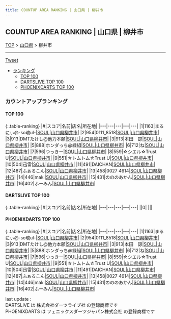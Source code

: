 ```yaml
---
title: COUNTUP AREA RANKING | 山口県 | 柳井市
---
```

## COUNTUP AREA RANKING | 山口県 | 柳井市

[TOP](/darts/rank/) > [山口県](/darts/rank/山口県/) > 柳井市

___

<a href="https://twitter.com/share?ref_src=twsrc%5Etfw" data-text="COUNTUP AREA RANKING | 山口県柳井市" class="twitter-share-button" data-hashtags="DARTSLIVE,PHOENIXDARTS,darts,ダーツ" data-show-count="false">Tweet</a>

* [ランキング](#カウントアップランキング)
    * [TOP 100](#top-100)
    * [DARTSLIVE TOP 100](#dartslive-top-100)
    * [PHOENIXDARTS TOP 100](#phoenixdarts-top-100)

### カウントアップランキング

#### TOP 100



{:.table-ranking}
|#|スコア|名前|店名|所在地|
|---|---|---|---|---|
|1|1163|<span class="rank-name-pd">まるにぃ@-so魂ul-</span>|<a href="https://vs.phoenixdarts.com/jp/shop/shopDetailInfo/s_64682?s_seq=64682">SOUL</a>|<a href="/darts/rank/山口県/柳井市">山口県柳井市</a>|
|2|954|<span class="rank-name-pd">0111_8518</span>|<a href="https://vs.phoenixdarts.com/jp/shop/shopDetailInfo/s_64682?s_seq=64682">SOUL</a>|<a href="/darts/rank/山口県/柳井市">山口県柳井市</a>|
|3|913|<span class="rank-name-pd">DMTたけし@他力本願</span>|<a href="https://vs.phoenixdarts.com/jp/shop/shopDetailInfo/s_64682?s_seq=64682">SOUL</a>|<a href="/darts/rank/山口県/柳井市">山口県柳井市</a>|
|3|913|<span class="rank-name-pd">本田　諒</span>|<a href="https://vs.phoenixdarts.com/jp/shop/shopDetailInfo/s_64682?s_seq=64682">SOUL</a>|<a href="/darts/rank/山口県/柳井市">山口県柳井市</a>|
|5|888|<span class="rank-name-pd">ホンダっち@緑組</span>|<a href="https://vs.phoenixdarts.com/jp/shop/shopDetailInfo/s_64682?s_seq=64682">SOUL</a>|<a href="/darts/rank/山口県/柳井市">山口県柳井市</a>|
|6|712|<span class="rank-name-pd">ね</span>|<a href="https://vs.phoenixdarts.com/jp/shop/shopDetailInfo/s_64682?s_seq=64682">SOUL</a>|<a href="/darts/rank/山口県/柳井市">山口県柳井市</a>|
|7|596|<span class="rank-name-pd">つっきー</span>|<a href="https://vs.phoenixdarts.com/jp/shop/shopDetailInfo/s_64682?s_seq=64682">SOUL</a>|<a href="/darts/rank/山口県/柳井市">山口県柳井市</a>|
|8|559|<span class="rank-name-pd">☆シエル☆Trust U</span>|<a href="https://vs.phoenixdarts.com/jp/shop/shopDetailInfo/s_64682?s_seq=64682">SOUL</a>|<a href="/darts/rank/山口県/柳井市">山口県柳井市</a>|
|9|551|<span class="rank-name-pd">☆トムトム☆Trust U</span>|<a href="https://vs.phoenixdarts.com/jp/shop/shopDetailInfo/s_64682?s_seq=64682">SOUL</a>|<a href="/darts/rank/山口県/柳井市">山口県柳井市</a>|
|10|504|<span class="rank-name-pd">迅雷</span>|<a href="https://vs.phoenixdarts.com/jp/shop/shopDetailInfo/s_64682?s_seq=64682">SOUL</a>|<a href="/darts/rank/山口県/柳井市">山口県柳井市</a>|
|11|491|<span class="rank-name-pd">DAICHAN</span>|<a href="https://vs.phoenixdarts.com/jp/shop/shopDetailInfo/s_64682?s_seq=64682">SOUL</a>|<a href="/darts/rank/山口県/柳井市">山口県柳井市</a>|
|12|487|<span class="rank-name-pd">ふぁるこん</span>|<a href="https://vs.phoenixdarts.com/jp/shop/shopDetailInfo/s_64682?s_seq=64682">SOUL</a>|<a href="/darts/rank/山口県/柳井市">山口県柳井市</a>|
|13|458|<span class="rank-name-pd">0027 4614</span>|<a href="https://vs.phoenixdarts.com/jp/shop/shopDetailInfo/s_64682?s_seq=64682">SOUL</a>|<a href="/darts/rank/山口県/柳井市">山口県柳井市</a>|
|14|446|<span class="rank-name-pd">maki</span>|<a href="https://vs.phoenixdarts.com/jp/shop/shopDetailInfo/s_64682?s_seq=64682">SOUL</a>|<a href="/darts/rank/山口県/柳井市">山口県柳井市</a>|
|15|431|<span class="rank-name-pd">のののあかん</span>|<a href="https://vs.phoenixdarts.com/jp/shop/shopDetailInfo/s_64682?s_seq=64682">SOUL</a>|<a href="/darts/rank/山口県/柳井市">山口県柳井市</a>|
|16|402|<span class="rank-name-pd">ふーみん</span>|<a href="https://vs.phoenixdarts.com/jp/shop/shopDetailInfo/s_64682?s_seq=64682">SOUL</a>|<a href="/darts/rank/山口県/柳井市">山口県柳井市</a>|


#### DARTSLIVE TOP 100



{:.table-ranking}
|#|スコア|名前|店名|所在地|
|---|---|---|---|---|
||0|<span class="rank-name-dl"> </span>|<a href=""></a>|<a href="/darts/rank//"></a>|


#### PHOENIXDARTS TOP 100



{:.table-ranking}
|#|スコア|名前|店名|所在地|
|---|---|---|---|---|
|1|1163|<span class="rank-name-pd">まるにぃ@-so魂ul-</span>|<a href="https://vs.phoenixdarts.com/jp/shop/shopDetailInfo/s_64682?s_seq=64682">SOUL</a>|<a href="/darts/rank/山口県/柳井市">山口県柳井市</a>|
|2|954|<span class="rank-name-pd">0111_8518</span>|<a href="https://vs.phoenixdarts.com/jp/shop/shopDetailInfo/s_64682?s_seq=64682">SOUL</a>|<a href="/darts/rank/山口県/柳井市">山口県柳井市</a>|
|3|913|<span class="rank-name-pd">DMTたけし@他力本願</span>|<a href="https://vs.phoenixdarts.com/jp/shop/shopDetailInfo/s_64682?s_seq=64682">SOUL</a>|<a href="/darts/rank/山口県/柳井市">山口県柳井市</a>|
|3|913|<span class="rank-name-pd">本田　諒</span>|<a href="https://vs.phoenixdarts.com/jp/shop/shopDetailInfo/s_64682?s_seq=64682">SOUL</a>|<a href="/darts/rank/山口県/柳井市">山口県柳井市</a>|
|5|888|<span class="rank-name-pd">ホンダっち@緑組</span>|<a href="https://vs.phoenixdarts.com/jp/shop/shopDetailInfo/s_64682?s_seq=64682">SOUL</a>|<a href="/darts/rank/山口県/柳井市">山口県柳井市</a>|
|6|712|<span class="rank-name-pd">ね</span>|<a href="https://vs.phoenixdarts.com/jp/shop/shopDetailInfo/s_64682?s_seq=64682">SOUL</a>|<a href="/darts/rank/山口県/柳井市">山口県柳井市</a>|
|7|596|<span class="rank-name-pd">つっきー</span>|<a href="https://vs.phoenixdarts.com/jp/shop/shopDetailInfo/s_64682?s_seq=64682">SOUL</a>|<a href="/darts/rank/山口県/柳井市">山口県柳井市</a>|
|8|559|<span class="rank-name-pd">☆シエル☆Trust U</span>|<a href="https://vs.phoenixdarts.com/jp/shop/shopDetailInfo/s_64682?s_seq=64682">SOUL</a>|<a href="/darts/rank/山口県/柳井市">山口県柳井市</a>|
|9|551|<span class="rank-name-pd">☆トムトム☆Trust U</span>|<a href="https://vs.phoenixdarts.com/jp/shop/shopDetailInfo/s_64682?s_seq=64682">SOUL</a>|<a href="/darts/rank/山口県/柳井市">山口県柳井市</a>|
|10|504|<span class="rank-name-pd">迅雷</span>|<a href="https://vs.phoenixdarts.com/jp/shop/shopDetailInfo/s_64682?s_seq=64682">SOUL</a>|<a href="/darts/rank/山口県/柳井市">山口県柳井市</a>|
|11|491|<span class="rank-name-pd">DAICHAN</span>|<a href="https://vs.phoenixdarts.com/jp/shop/shopDetailInfo/s_64682?s_seq=64682">SOUL</a>|<a href="/darts/rank/山口県/柳井市">山口県柳井市</a>|
|12|487|<span class="rank-name-pd">ふぁるこん</span>|<a href="https://vs.phoenixdarts.com/jp/shop/shopDetailInfo/s_64682?s_seq=64682">SOUL</a>|<a href="/darts/rank/山口県/柳井市">山口県柳井市</a>|
|13|458|<span class="rank-name-pd">0027 4614</span>|<a href="https://vs.phoenixdarts.com/jp/shop/shopDetailInfo/s_64682?s_seq=64682">SOUL</a>|<a href="/darts/rank/山口県/柳井市">山口県柳井市</a>|
|14|446|<span class="rank-name-pd">maki</span>|<a href="https://vs.phoenixdarts.com/jp/shop/shopDetailInfo/s_64682?s_seq=64682">SOUL</a>|<a href="/darts/rank/山口県/柳井市">山口県柳井市</a>|
|15|431|<span class="rank-name-pd">のののあかん</span>|<a href="https://vs.phoenixdarts.com/jp/shop/shopDetailInfo/s_64682?s_seq=64682">SOUL</a>|<a href="/darts/rank/山口県/柳井市">山口県柳井市</a>|
|16|402|<span class="rank-name-pd">ふーみん</span>|<a href="https://vs.phoenixdarts.com/jp/shop/shopDetailInfo/s_64682?s_seq=64682">SOUL</a>|<a href="/darts/rank/山口県/柳井市">山口県柳井市</a>|


<div class="footer border-top border-gray-light mt-5 pt-3 text-right text-gray">
    last update : <span style="font-weight: italic" id="foot_last_modified"></span><br />
    DARTSLIVE は 株式会社ダーツライブ社 の登録商標です<br />
    PHOENIXDARTS は フェニックスダーツジャパン株式会社 の登録商標です<br />
</div>

<script src="https://cdnjs.cloudflare.com/ajax/libs/jquery.tablesorter/2.31.3/js/jquery.tablesorter.min.js" integrity="sha512-qzgd5cYSZcosqpzpn7zF2ZId8f/8CHmFKZ8j7mU4OUXTNRd5g+ZHBPsgKEwoqxCtdQvExE5LprwwPAgoicguNg==" crossorigin="anonymous" referrerpolicy="no-referrer"></script>
<link rel="stylesheet" href="https://cdnjs.cloudflare.com/ajax/libs/jquery.tablesorter/2.31.3/css/theme.default.min.css" integrity="sha512-wghhOJkjQX0Lh3NSWvNKeZ0ZpNn+SPVXX1Qyc9OCaogADktxrBiBdKGDoqVUOyhStvMBmJQ8ZdMHiR3wuEq8+w==" crossorigin="anonymous" referrerpolicy="no-referrer" />
<script>
$(function() {
    $(".table-ranking").tablesorter({sortList:[[0, 0]]});
    $("#foot_last_modified").text(formatDate(new Date(document.lastModified), 'yyyy-MM-dd HH:mm:ss'));
});
</script>

<script async src="https://platform.twitter.com/widgets.js" charset="utf-8"></script>